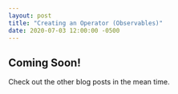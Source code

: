 ```yaml
---
layout: post
title: "Creating an Operator (Observables)"
date: 2020-07-03 12:00:00 -0500
---
```


## Coming Soon!

Check out the other blog posts in the mean time.
